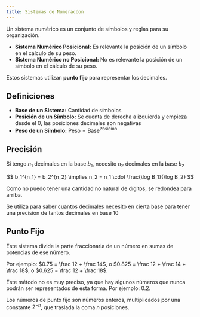 ```yaml
---
title: Sistemas de Numeracóon
---
```


Un sistema numérico es un conjunto de símbolos y reglas para su organización.

- **Sistema Numérico Posicional:** Es relevante la posición de un símbolo en el cálculo de su peso.
- **Sistema Numérico no Posicional:** No es relevante la posición de un símbolo en el cálculo de su peso.

Estos sistemas utilizan **punto fijo** para representar los decimales.

## Definiciones

- **Base de un Sistema:** Cantidad de símbolos
- **Posición de un Símbolo:** Se cuenta de derecha a izquierda y empieza desde el 0, las posiciones decimales son negativas
- **Peso de un Símbolo:** $\text{Peso} = \text{Base}^\text{Posicion}$

## Precisión

Si tengo $n_1$ decimales en la base $b_1$, necesito $n_2$ decimales en la base $b_2$

$$
b_1^{n_1} = b_2^{n_2} \implies n_2 = n_1 \cdot \frac{\log B_1}{\log B_2}
$$

Como no puedo tener una cantidad no natural de dígitos, se redondea para arriba.

Se utiliza para saber cuantos decimales necesito en cierta base para tener una precisión de tantos decimales en base 10

## Punto Fijo

Este sistema divide la parte fraccionaria de un número en sumas de potencias de ese número.

Por ejemplo: $0.75 = \frac 12 + \frac 14$, o $0.825 = \frac 12 + \frac 14 + \frac 18$, o $0.625 = \frac 12 + \frac 18$.

Este método no es muy preciso, ya que hay algunos números que nunca podrán ser representados de esta forma. Por ejemplo: $0.2$.

Los números de punto fijo son números enteros, multiplicados por una constante $2^{-n}$, que traslada la coma $n$ posiciones.
